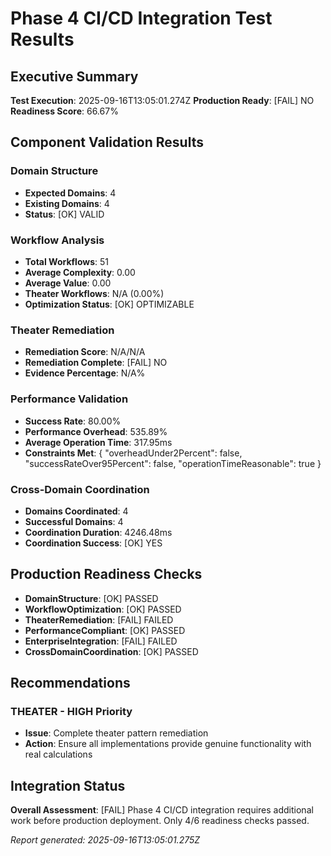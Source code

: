 # Phase 4 CI/CD Integration Test Results

## Executive Summary

**Test Execution**: 2025-09-16T13:05:01.274Z
**Production Ready**: [FAIL] NO
**Readiness Score**: 66.67%

## Component Validation Results

### Domain Structure
- **Expected Domains**: 4
- **Existing Domains**: 4
- **Status**: [OK] VALID

### Workflow Analysis
- **Total Workflows**: 51
- **Average Complexity**: 0.00
- **Average Value**: 0.00
- **Theater Workflows**: N/A (0.00%)
- **Optimization Status**: [OK] OPTIMIZABLE

### Theater Remediation
- **Remediation Score**: N/A/N/A
- **Remediation Complete**: [FAIL] NO
- **Evidence Percentage**: N/A%

### Performance Validation
- **Success Rate**: 80.00%
- **Performance Overhead**: 535.89%
- **Average Operation Time**: 317.95ms
- **Constraints Met**: {
  "overheadUnder2Percent": false,
  "successRateOver95Percent": false,
  "operationTimeReasonable": true
}

### Cross-Domain Coordination
- **Domains Coordinated**: 4
- **Successful Domains**: 4
- **Coordination Duration**: 4246.48ms
- **Coordination Success**: [OK] YES

## Production Readiness Checks

- **DomainStructure**: [OK] PASSED
- **WorkflowOptimization**: [OK] PASSED
- **TheaterRemediation**: [FAIL] FAILED
- **PerformanceCompliant**: [OK] PASSED
- **EnterpriseIntegration**: [FAIL] FAILED
- **CrossDomainCoordination**: [OK] PASSED

## Recommendations

### THEATER - HIGH Priority
- **Issue**: Complete theater pattern remediation
- **Action**: Ensure all implementations provide genuine functionality with real calculations


## Integration Status

**Overall Assessment**: [FAIL] Phase 4 CI/CD integration requires additional work before production deployment. Only 4/6 readiness checks passed.

*Report generated: 2025-09-16T13:05:01.275Z*
